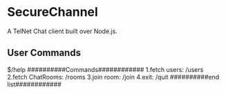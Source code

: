 # SecureChannel
A TelNet Chat client built over Node.js.


User Commands
------------------------------
$/help
##########Commands############ 
1.fetch users: /users 
2.fetch ChatRooms: /rooms 
3.join room: /join 
4.exit: /quit 
##########end list############ 

